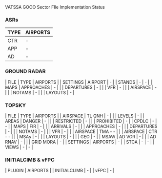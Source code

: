 VATSSA GOOO Sector FIle Implementation Status

### ASRs

| TYPE  | AIRPORTS |
| ----- | -------- |
| CTR   | - |
| APP   | - |
| AD    | - |

### GROUND RADAR

| FILE      | TYPE          | AIRPORTS |
| SETTINGS  | AIRPORT       | - |
| STANDS    | -             | - |
| MAPS      | APPROACHES    | - |
|           | DEPARTURES    | - |
|           | VFR           | - |
|           | AIRSPACE      | - |
|           | NOTAMS        | - |
|           | LAYOUTS       | - |

### TOPSKY
| FILE      | TYPE          | AIRPORTS |
| AIRSPACE  | TL QNH        | - |
|           | LEVELS        | - |
| AREAS     | DANGER        | - |
|           | RESTRICTED    | - |
|           | PROHIBITED    | - |
| CPDLC     | -             | - |
| MAPS      | FIR           | - |
|           | ARRIVALS      | - |
|           | APPROACHES    | - |
|           | DEPARTURES    | - |
|           | NOTAMS        | - |
|           | VFR           | - |
|           | AIRSPACE      | TMA - - |
|           | AIRSPACE      | CTR - - |
|           | MSAs          | - |
|           | LAYOUTS       | - |
|           | GEO           | - |
| MSAW      | AD VOR        | - |
|           | AD RNAV       | - |
|           | GRID MORA     | - |
| SETTINGS  | AIRPORTS      | - |
| STCA      | -             | - |
| VIEWS     | -             | - |


### INITIALCIMB & vFPC

| PLUGIN | AIRPORTS |
| INITIALCLIMB  | - |
| vFPC          | - |